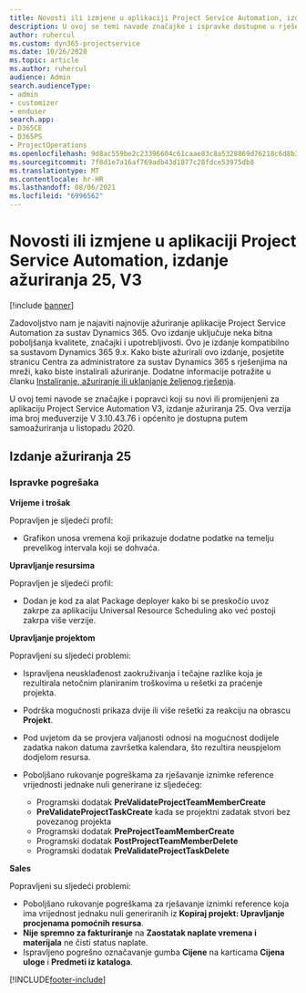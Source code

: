 ```yaml
---
title: Novosti ili izmjene u aplikaciji Project Service Automation, izdanje ažuriranja 25, V3
description: U ovoj se temi navode značajke i ispravke dostupne u rješenju Project Service Automation, izdanje ažuriranja 25, V3.
author: ruhercul
ms.custom: dyn365-projectservice
ms.date: 10/26/2020
ms.topic: article
ms.author: ruhercul
audience: Admin
search.audienceType:
- admin
- customizer
- enduser
search.app:
- D365CE
- D365PS
- ProjectOperations
ms.openlocfilehash: 9d8ac559be2c23396604c61caae83c8a5328869d76218c6d8b3b6a6a6b32c1eb
ms.sourcegitcommit: 7f8d1e7a16af769adb43d1877c28fdce53975db8
ms.translationtype: MT
ms.contentlocale: hr-HR
ms.lasthandoff: 08/06/2021
ms.locfileid: "6996562"
---
```

# <a name="whats-new-or-changed-in-project-service-automation-update-release-25-v3"></a>Novosti ili izmjene u aplikaciji Project Service Automation, izdanje ažuriranja 25, V3

[!include [banner](../includes/psa-now-project-operations.md)]

Zadovoljstvo nam je najaviti najnovije ažuriranje aplikacije Project Service Automation za sustav Dynamics 365. Ovo izdanje uključuje neka bitna poboljšanja kvalitete, značajki i upotrebljivosti. Ovo je izdanje kompatibilno sa sustavom Dynamics 365 9.x. Kako biste ažurirali ovo izdanje, posjetite stranicu Centra za administratore za sustav Dynamics 365 s rješenjima na mreži, kako biste instalirali ažuriranje. Dodatne informacije potražite u članku [Instaliranje, ažuriranje ili uklanjanje željenog rješenja](/power-platform/admin/install-remove-preferred-solution).

U ovoj temi navode se značajke i popravci koji su novi ili promijenjeni za aplikaciju Project Service Automation V3, izdanje ažuriranja 25. Ova verzija ima broj međuverzije V 3.10.43.76 i općenito je dostupna putem samoažuriranja u listopadu 2020.

## <a name="update-release-25"></a>Izdanje ažuriranja 25

### <a name="bug-fixes"></a>Ispravke pogrešaka

**Vrijeme i trošak**

Popravljen je sljedeći profil:

- Grafikon unosa vremena koji prikazuje dodatne podatke na temelju prevelikog intervala koji se dohvaća.

**Upravljanje resursima**

Popravljen je sljedeći profil:

- Dodan je kod za alat Package deployer kako bi se preskočio uvoz zakrpe za aplikaciju Universal Resource Scheduling ako već postoji zakrpa više verzije.

**Upravljanje projektom**

Popravljeni su sljedeći problemi:

- Ispravljena neusklađenost zaokruživanja i tečajne razlike koja je rezultirala netočnim planiranim troškovima u rešetki za praćenje projekta.
- Podrška mogućnosti prikaza dvije ili više rešetki za reakciju na obrascu **Projekt**.
- Pod uvjetom da se provjera valjanosti odnosi na mogućnost dodijele zadatka nakon datuma završetka kalendara, što rezultira neuspjelom dodjelom resursa.
- Poboljšano rukovanje pogreškama za rješavanje iznimke reference vrijednosti jednake nuli generirane iz sljedećeg:

    - Programski dodatak **PreValidateProjectTeamMemberCreate**
    - **PreValidateProjectTaskCreate** kada se projektni zadatak stvori bez povezanog projekta
    - Programski dodatak **PreProjectTeamMemberCreate**
    - Programski dodatak **PostProjectTeamMemberDelete**
    - Programski dodatak **PreValidateProjectTaskDelete**

**Sales**

Popravljeni su sljedeći problemi:

- Poboljšano rukovanje pogreškama za rješavanje iznimki reference koja ima vrijednost jednaku nuli generiranih iz **Kopiraj projekt: Upravljanje procjenama pomoćnih resursa**.
- **Nije spremno za fakturiranje** na **Zaostatak naplate vremena i materijala** ne čisti status naplate.
- Ispravljeno pogrešno označavanje gumba **Cijene** na karticama **Cijena uloge** i **Predmeti iz kataloga**.


[!INCLUDE[footer-include](../includes/footer-banner.md)]